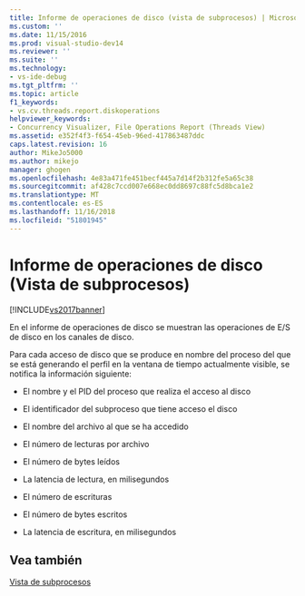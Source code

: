 ```yaml
---
title: Informe de operaciones de disco (vista de subprocesos) | Microsoft Docs
ms.custom: ''
ms.date: 11/15/2016
ms.prod: visual-studio-dev14
ms.reviewer: ''
ms.suite: ''
ms.technology:
- vs-ide-debug
ms.tgt_pltfrm: ''
ms.topic: article
f1_keywords:
- vs.cv.threads.report.diskoperations
helpviewer_keywords:
- Concurrency Visualizer, File Operations Report (Threads View)
ms.assetid: e352f4f3-f654-45eb-96ed-417863487ddc
caps.latest.revision: 16
author: MikeJo5000
ms.author: mikejo
manager: ghogen
ms.openlocfilehash: 4e83a471fe451becf445a7d14f2b312fe5a65c38
ms.sourcegitcommit: af428c7ccd007e668ec0dd8697c88fc5d8bca1e2
ms.translationtype: MT
ms.contentlocale: es-ES
ms.lasthandoff: 11/16/2018
ms.locfileid: "51801945"
---
```

# <a name="disk-operations-report-threads-view"></a>Informe de operaciones de disco (Vista de subprocesos)
[!INCLUDE[vs2017banner](../includes/vs2017banner.md)]

En el informe de operaciones de disco se muestran las operaciones de E/S de disco en los canales de disco.  
  
 Para cada acceso de disco que se produce en nombre del proceso del que se está generando el perfil en la ventana de tiempo actualmente visible, se notifica la información siguiente:  
  
-   El nombre y el PID del proceso que realiza el acceso al disco  
  
-   El identificador del subproceso que tiene acceso el disco  
  
-   El nombre del archivo al que se ha accedido  
  
-   El número de lecturas por archivo  
  
-   El número de bytes leídos  
  
-   La latencia de lectura, en milisegundos  
  
-   El número de escrituras  
  
-   El número de bytes escritos  
  
-   La latencia de escritura, en milisegundos  
  
## <a name="see-also"></a>Vea también  
 [Vista de subprocesos](../profiling/threads-view-parallel-performance.md)



